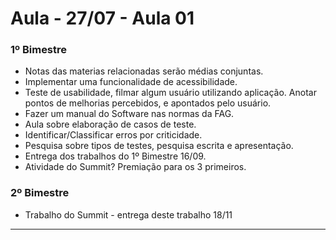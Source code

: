# Aula - 27/07 - Aula 01

### **1º Bimestre**
* Notas das materias relacionadas serão médias conjuntas.
* Implementar uma funcionalidade de acessibilidade.
* Teste de usabilidade, filmar algum usuário utilizando aplicação.  Anotar pontos de melhorias percebidos, e apontados pelo usuário.
* Fazer um manual do Software nas normas da FAG.
* Aula sobre elaboração de casos de teste.
* Identificar/Classificar erros por criticidade.
* Pesquisa sobre tipos de testes, pesquisa escrita e apresentação.
* Entrega dos trabalhos do 1º Bimestre 16/09.
* Atividade do Summit? Premiação para os 3 primeiros.

### **2º Bimestre**
* Trabalho do Summit - entrega deste trabalho 18/11

---
